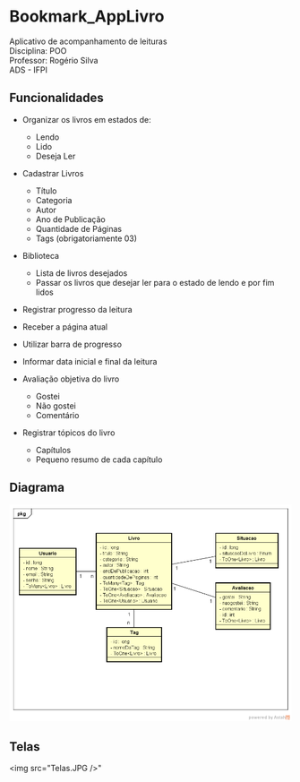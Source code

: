 # Bookmark_AppLivro
Aplicativo de acompanhamento de leituras <br />
Disciplina: POO <br />
Professor: Rogério Silva <br />
ADS - IFPI

## Funcionalidades
- Organizar os livros em estados de:
  - Lendo
  - Lido
  - Deseja Ler

- Cadastrar Livros
  - Título
  - Categoria
  - Autor
  - Ano de Publicação
  - Quantidade de Páginas
  - Tags (obrigatoriamente 03)

- Biblioteca
  - Lista de livros desejados
  - Passar os livros que desejar ler para o estado de lendo e por fim lidos

- Registrar progresso da leitura
- Receber a página atual
- Utilizar barra de progresso

- Informar data inicial e final da leitura

- Avaliação objetiva do livro
  - Gostei
  - Não gostei
  - Comentário

- Registrar tópicos do livro
  - Capítulos
  - Pequeno resumo de cada capítulo
  
## Diagrama
<img src="Diagrama.png" />

## Telas
<img src="Telas.JPG />"
